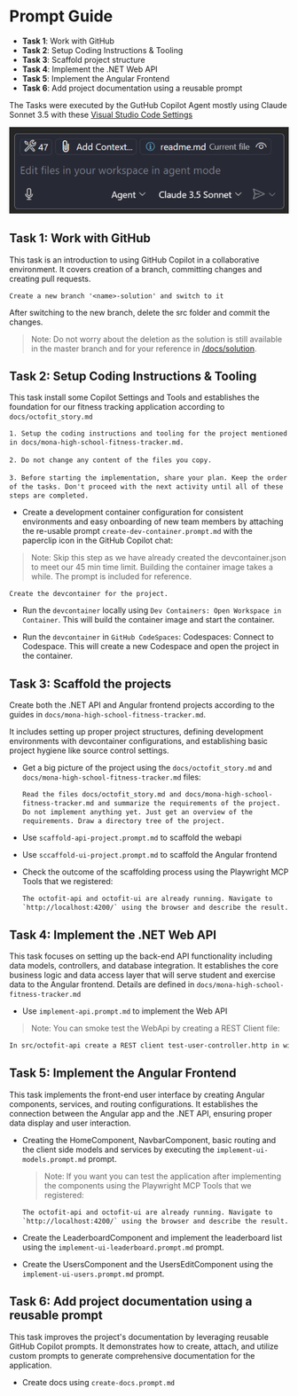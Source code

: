 # Prompt Guide

- **Task 1**: Work with GitHub
- **Task 2**: Setup Coding Instructions & Tooling
- **Task 3**: Scaffold project structure
- **Task 4**: Implement the .NET Web API
- **Task 5**: Implement the Angular Frontend
- **Task 6**: Add project documentation using a reusable prompt

The Tasks were executed by the GutHub Copilot Agent mostly using Claude Sonnet 3.5 with these [Visual Studio Code Settings](/docs/assets/settings.json)

![settings](./images/agent.jpg)

## Task 1: Work with GitHub

This task is an introduction to using GitHub Copilot in a collaborative environment. It covers creation of a branch, committing changes and creating pull requests.

```prompt
Create a new branch '<name>-solution' and switch to it
```

After switching to the new branch, delete the src folder and commit the changes.

> Note: Do not worry about the deletion as the solution is still available in the master branch and for your reference in [/docs/solution](/docs/solution/).

## Task 2: Setup Coding Instructions & Tooling

This task install some Copilot Settings and Tools and establishes the foundation for our fitness tracking application according to `docs/octofit_story.md`

```prompt
1. Setup the coding instructions and tooling for the project mentioned in docs/mona-high-school-fitness-tracker.md.

2. Do not change any content of the files you copy.

3. Before starting the implementation, share your plan. Keep the order of the tasks. Don't proceed with the next activity until all of these steps are completed.
```

- Create a development container configuration for consistent environments and easy onboarding of new team members by attaching the re-usable prompt `create-dev-container.prompt.md` with the paperclip icon in the GitHub Copilot chat:

> Note: Skip this step as we have already created the devcontainer.json to meet our 45 min time limit. Building the container image takes a while. The prompt is included for reference.

```prompt
Create the devcontainer for the project.
```

- Run the `devcontainer` locally using `Dev Containers: Open Workspace in Container`. This will build the container image and start the container.

- Run the `devcontainer` in `GitHub CodeSpaces`: Codespaces: Connect to Codespace. This will create a new Codespace and open the project in the container.

## Task 3: Scaffold the projects

Create both the .NET API and Angular frontend projects according to the guides in `docs/mona-high-school-fitness-tracker.md`.

It includes setting up proper project structures, defining development environments with devcontainer configurations, and establishing basic project hygiene like source control settings.

- Get a big picture of the project using the `docs/octofit_story.md` and `docs/mona-high-school-fitness-tracker.md` files:

  ```prompt
  Read the files docs/octofit_story.md and docs/mona-high-school-fitness-tracker.md and summarize the requirements of the project. Do not implement anything yet. Just get an overview of the requirements. Draw a directory tree of the project.
  ```

- Use `scaffold-api-project.prompt.md` to scaffold the webapi

- Use `sccaffold-ui-project.prompt.md` to scaffold the Angular frontend

- Check the outcome of the scaffolding process using the Playwright MCP Tools that we registered:

  ```prompt
  The octofit-api and octofit-ui are already running. Navigate to `http://localhost:4200/` using the browser and describe the result.
  ```

## Task 4: Implement the .NET Web API

This task focuses on setting up the back-end API functionality including data models, controllers, and database integration. It establishes the core business logic and data access layer that will serve student and exercise data to the Angular frontend. Details are defined in `docs/mona-high-school-fitness-tracker.md`

- Use `implement-api.prompt.md` to implement the Web API

> Note: You can smoke test the WebApi by creating a REST Client file:

```bash
In src/octofit-api create a REST client test-user-controller.http in wich you test all methods of the UserController
```

## Task 5: Implement the Angular Frontend

This task implements the front-end user interface by creating Angular components, services, and routing configurations. It establishes the connection between the Angular app and the .NET API, ensuring proper data display and user interaction.

- Creating the HomeComponent, NavbarComponent, basic routing and the client side models and services by executing the `implement-ui-models.prompt.md` prompt.

  > Note: If you want you can test the application after implementing the components using the Playwright MCP Tools that we registered:

  ```prompt
  The octofit-api and octofit-ui are already running. Navigate to `http://localhost:4200/` using the browser and describe the result.
  ```

- Create the LeaderboardComponent and implement the leaderboard list using the `implement-ui-leaderboard.prompt.md` prompt.

- Create the UsersComponent and the UsersEditComponent using the `implement-ui-users.prompt.md` prompt.

## Task 6: Add project documentation using a reusable prompt

This task improves the project's documentation by leveraging reusable GitHub Copilot prompts. It demonstrates how to create, attach, and utilize custom prompts to generate comprehensive documentation for the application.

- Create docs using `create-docs.prompt.md`
